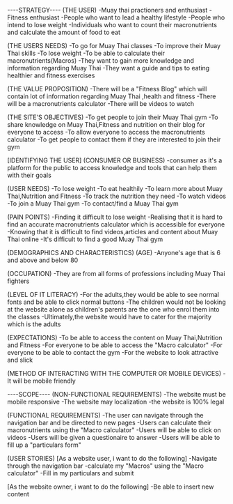----STRATEGY----
(THE USER)
-Muay thai practioners and enthusiast
-Fitness enthusiast
-People who want to lead a healthy lifestyle
-People who intend to lose weight
-Individuals who want to count their macronutrients and calculate the amount of food to eat

(THE USERS NEEDS)
-To go for Muay Thai classes
-To improve their Muay Thai skills
-To lose weight
-To be able to calculate their macronutrients(Macros)
-They want to gain more knowledge and information regarding Muay Thai
-They want a guide and tips to eating healthier and fitness exercises

(THE VALUE PROPOSITION)
-There will be a "Fitness Blog" which will contain lot of information regarding Muay Thai ,health and fitness 
-There will be a macronutrients calculator
-There will be videos to watch

(THE SITE'S OBJECTIVES)
-To get people to join their Muay Thai gym
-To share knowledge on Muay Thai,Fitness and nutrition on their blog for everyone to access
-To  allow everyone to access the macronutrients calculator
-To get people to contact them if they are interested to join their gym

[IDENTIFYING THE USER]
(CONSUMER OR BUSINESS)
-consumer as it's a platform for the public to access knowledge and tools that can help them with their goals

(USER NEEDS)
-To lose weight
-To eat healthily
-To learn more about Muay Thai,Nutrition and Fitness
-To track the nutrition they need
-To watch videos 
-To join a Muay Thai gym
-To contact/find a Muay Thai gym

(PAIN POINTS)
-Finding it difficult to lose weight
-Realising that it is hard to find an accurate macronutrients calculator which is accessible for everyone
-Knowing that it is difficult to find videos,articles and content about Muay Thai online
-It's difficult to find a good Muay Thai gym

(DEMOGRAPHICS AND CHARACTERISTICS)
(AGE)
-Anyone's age that is 6 and above and below 80

(OCCUPATION)
-They are from all forms of professions including Muay Thai fighters

(LEVEL OF IT LITERACY)
-For the adults,they would be able to see normal fonts and be able to click normal buttons
-The children would not be looking at the website alone as children's parents are the one who enrol them into the classes
-Ultimately,the website would have to cater for the majority which is the adults

(EXPECTATIONS)
-To be able to access the content on Muay Thai,Nutrition and Fitness
-For everyone to be able to access the "Macro calculator"
-For everyone to be able to contact the gym
-For the website to look attractive and slick

(METHOD OF INTERACTING WITH THE COMPUTER OR MOBILE DEVICES)
-It will be mobile friendly


----SCOPE----
(NON-FUNCTIONAL REQUIREMENTS)
-The website must be mobile responsive
-The website may localization
-the website is 100% legal

(FUNCTIONAL REQUIREMENTS)
-The user can navigate through the navigation bar and be directed to new pages
-Users can calculate their macronutrients using the "Macro calculator"
-Users will be able to click on videos
-Users will be given a questionaire to answer
-Users will be able to fill up a "particulars form"

(USER STORIES)
[As a website user, i want to do the following]
-Navigate through the navigation bar
-calculate my "Macros" using the "Macro calculator"
-Fill in my particulars and submit


[As the website owner, i want to do the following]
-Be able to insert new content 

